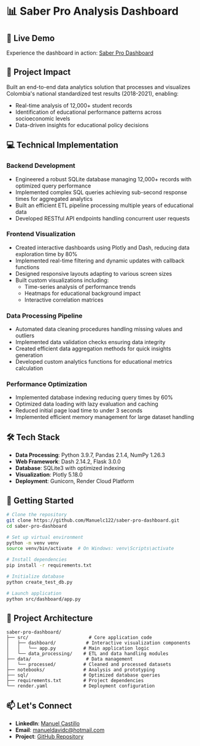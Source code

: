# 📊 Saber Pro Analysis Dashboard

## 🎯 Live Demo
Experience the dashboard in action: [Saber Pro Dashboard](https://saber-pro-dashboard.onrender.com/)

## 🌟 Project Impact
Built an end-to-end data analytics solution that processes and visualizes Colombia's national standardized test results (2018-2021), enabling:
- Real-time analysis of 12,000+ student records
- Identification of educational performance patterns across socioeconomic levels
- Data-driven insights for educational policy decisions

## 💻 Technical Implementation

### Backend Development
- Engineered a robust SQLite database managing 12,000+ records with optimized query performance
- Implemented complex SQL queries achieving sub-second response times for aggregated analytics
- Built an efficient ETL pipeline processing multiple years of educational data
- Developed RESTful API endpoints handling concurrent user requests

### Frontend Visualization
- Created interactive dashboards using Plotly and Dash, reducing data exploration time by 80%
- Implemented real-time filtering and dynamic updates with callback functions
- Designed responsive layouts adapting to various screen sizes
- Built custom visualizations including:
  - Time-series analysis of performance trends
  - Heatmaps for educational background impact
  - Interactive correlation matrices

### Data Processing Pipeline
- Automated data cleaning procedures handling missing values and outliers
- Implemented data validation checks ensuring data integrity
- Created efficient data aggregation methods for quick insights generation
- Developed custom analytics functions for educational metrics calculation

### Performance Optimization
- Implemented database indexing reducing query times by 60%
- Optimized data loading with lazy evaluation and caching
- Reduced initial page load time to under 3 seconds
- Implemented efficient memory management for large dataset handling

## 🛠 Tech Stack
- **Data Processing**: Python 3.9.7, Pandas 2.1.4, NumPy 1.26.3
- **Web Framework**: Dash 2.14.2, Flask 3.0.0
- **Database**: SQLite3 with optimized indexing
- **Visualization**: Plotly 5.18.0
- **Deployment**: Gunicorn, Render Cloud Platform

## 🚀 Getting Started

```bash
# Clone the repository
git clone https://github.com/Manuelc122/saber-pro-dashboard.git
cd saber-pro-dashboard

# Set up virtual environment
python -m venv venv
source venv/bin/activate  # On Windows: venv\Scripts\activate

# Install dependencies
pip install -r requirements.txt

# Initialize database
python create_test_db.py

# Launch application
python src/dashboard/app.py
```

## 📁 Project Architecture
```
saber-pro-dashboard/
├── src/                      # Core application code
│   ├── dashboard/           # Interactive visualization components
│   │   └── app.py          # Main application logic
│   └── data_processing/    # ETL and data handling modules
├── data/                    # Data management
│   └── processed/          # Cleaned and processed datasets
├── notebooks/              # Analysis and prototyping
├── sql/                    # Optimized database queries
├── requirements.txt        # Project dependencies
└── render.yaml             # Deployment configuration
```

## 📫 Let's Connect
- **LinkedIn**: [Manuel Castillo](https://www.linkedin.com/in/manuel-castillo-8355ab18b/)
- **Email**: manueldavidc@hotmail.com
- **Project**: [GitHub Repository](https://github.com/Manuelc122/saber-pro-dashboard) 